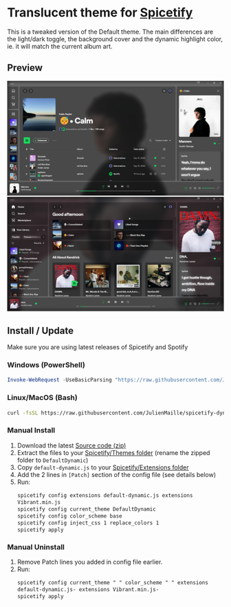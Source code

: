 # Translucent theme for [Spicetify](https://github.com/khanhas/spicetify-cli)

This is a tweaked version of the Default theme.
The main differences are the light/dark toggle, the background cover and the dynamic highlight color, ie. it will match the current album art.

## Preview

![demo-base](./poster.png)
![demo-base](./poster2.png)

## Install / Update

Make sure you are using latest releases of Spicetify and Spotify

### Windows (PowerShell)

```powershell
Invoke-WebRequest -UseBasicParsing "https://raw.githubusercontent.com/JulienMaille/spicetify-dynamic-theme/master/install.ps1" | Invoke-Expression
```

### Linux/MacOS (Bash)

```bash
curl -fsSL https://raw.githubusercontent.com/JulienMaille/spicetify-dynamic-theme/master/install.sh | sh
```

### Manual Install

1. Download the latest [Source code (zip)](https://github.com/JulienMaille/spicetify-dynamic-theme/releases/latest)
2. Extract the files to your [Spicetify/Themes folder](https://spicetify.app/docs/development/customization#themes) (rename the zipped folder to `DefaultDynamic`)
3. Copy `default-dynamic.js` to your [Spicetify/Extensions folder](https://spicetify.app/docs/advanced-usage/extensions#installing)
4. Add the 2 lines in `[Patch]` section of the config file (see details below)
5. Run:
    ```
    spicetify config extensions default-dynamic.js extensions Vibrant.min.js
    spicetify config current_theme DefaultDynamic
    spicetify config color_scheme base
    spicetify config inject_css 1 replace_colors 1
    spicetify apply
    ```

### Manual Uninstall

1. Remove Patch lines you added in config file earlier.
2. Run:
    ```
    spicetify config current_theme " " color_scheme " " extensions default-dynamic.js- extensions Vibrant.min.js-
    spicetify apply
    ```

